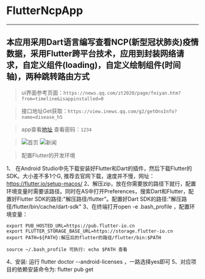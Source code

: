 # FlutterNcpApp
***
本应用采用Dart语言编写查看NCP(新型冠状肺炎)疫情数据，采用Flutter跨平台技术，应用到封装网络请求，自定义组件(loading)，自定义绘制组件(时间轴)，两种跳转路由方式
---
>ui界面参考页面：`https://news.qq.com/zt2020/page/feiyan.htm?from=timeline&isappinstalled=0`

>接口地址Get获取：`https://view.inews.qq.com/g2/getOnsInfo?name=disease_h5`

>app查看[地址](https://www.pgyer.com/l90t) 查看密码：`1234`

>![首页](https://www.pgyer.com/image/view/app_screenshots/79cbd2a8ba2805958d5366b6588b9274-528)
![新闻](https://www.pgyer.com/image/view/app_screenshots/f41632ec12528cec0611d3156c39605f-528)


>配置Flutter的开发环境

1、 在Android Studio中先下载安装好Flutter和Dart的插件，然后下载Flutter的SDK。大小差不多1个G, 推荐去官网下载，速度并不慢，网址：https://flutter.io/setup-macos/
2、解压zip，放在你需要放的路径下就行，配置环境变量时需要该路径。同时在AS中打开Preferences，搜索Dart和Flutter，配置好Flutter SDK的路径:"解压路径/flutter"。配置好Dart SDK的路径:"解压路径/flutter/bin/cache/dart-sdk"
3、在终端打开open -e .bash_profile ，配置环境变量：
```
export PUB_HOSTED_URL=https://pub.flutter-io.cn
export FLUTTER_STORAGE_BASE_URL=https://storage.flutter-io.cn
export PATH=${PATH}:解压后的flutter的路径/flutter/bin:$PATH
```
```
source ~/.bash_profile 可执行: echo $PATH 查看
```
4、安装: 运行 flutter doctor --android-licenses ，一路选择yes即可
5、对应项目的依赖安装命令为: flutter pub get
